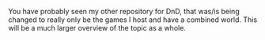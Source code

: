 
You have probably seen my other repository for DnD, that was/is being changed to really only be the games I host and have a combined world. This will be a much larger overview of the topic as a whole.
